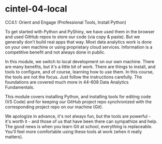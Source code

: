 # cintel-04-local
 CC4.1: Orient and Engage (Professional Tools, Install Python)

To get started with Python and PyShiny, we have used them in the browser and used GitHub repos to store our code (via copy & paste). But we generally don't build real apps that way. Most data analytics work is done on your own machine or using proprietary cloud services. Information is a competitive benefit and not always done in public.  

In this module, we switch to local development on our own machine. There are many benefits, but it's a little bit of work. There are things to install, and tools to configure, and of course, learning how to use them. In this course, the tools are not the focus. Just follow the instructions carefully. The foundations are covered much more in 44-608 Data Analytics Fundamentals.

This module covers installing Python, and installing tools for editing code (VS Code) and for keeping our GitHub project repo synchronized with the corresponding project repo on our machine (Git).  

We apologize in advance, it's not always fun, but the tools are powerful - it's worth it - and those of us that have been there can sympathize and help. The good news is when you learn Git at school, everything is replaceable. You'll feel more comfortable using these tools at work (when it really matters). 
